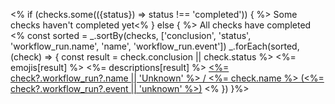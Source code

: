 <%
if (checks.some(({status}) => status !== 'completed')) {
  %>
Some checks haven't completed yet<%
} else {
  %>
All checks have completed
<%
  const sorted = _.sortBy(checks, ['conclusion', 'status', 'workflow_run.name', 'name', 'workflow_run.event'])
  _.forEach(sorted, (check) => {
    const result = check.conclusion || check.status
    %>
<%= emojis[result] %> <%= descriptions[result] %> [<%= check?.workflow_run?.name || 'Unknown' %> / <%= check.name %> (<%= check?.workflow_run?.event || 'unknown' %>)](<%= check.details_url %>) <%
  })
}%>

